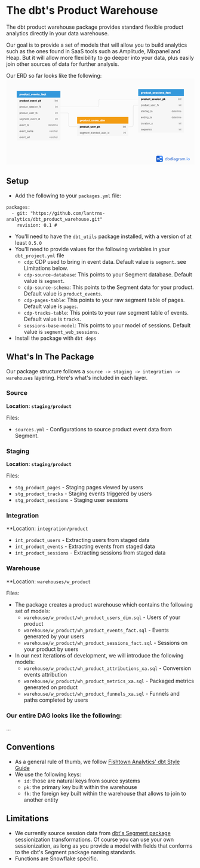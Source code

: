 # The dbt's Product Warehouse
The dbt product warehouse package provides standard flexible product analytics directly in your data warehouse.

Our goal is to provide a set of models that will allow you to build analytics such as the ones found in SaaS tools such as Amplitude, Mixpanel and Heap. But it will allow more flexibility to go deeper into your data, plus easily join other sources of data for further analysis.

Our ERD so far looks like the following:
![dbt Product Warehouse ERD](dbt_product_warehouse.png)


## Setup
- Add the following to your `packages.yml` file:
```
packages:
  - git: "https://github.com/lantrns-analytics/dbt_product_warehouse.git"
    revision: 0.1 #
```
- You'll need to have the `dbt_utils` package installed, with a version of at least `0.5.0`
- You'll need to provide values for the following variables in your `dbt_project.yml` file
  - `cdp`: CDP used to bring in event data. Default value is `segment`. see Limitations below.
  - `cdp-source-database`: This points to your Segment database. Default value is `segment`.
  - `cdp-source-schema`: This points to the Segment data for your product. Default value is `product_events`.
  - `cdp-pages-table`: This points to your raw segment table of pages. Default value is `pages`.
  - `cdp-tracks-table`: This points to your raw segment table of events. Default value is `tracks`.
  - `sessions-base-model`: This points to your model of sessions. Default value is `segment_web_sessions`.
- Install the package with `dbt deps`


## What's In The Package
Our package structure follows a `source -> staging -> integration -> warehouses` layering.
Here's what's included in each layer.

### Source
**Location: `staging/product`**

Files:
- `sources.yml` - Configurations to source product event data from Segment.

### Staging
**Location: `staging/product`**

Files:
- `stg_product_pages` - Staging pages viewed by users
- `stg_product_tracks` - Staging events triggered by users
- `stg_product_sessions` - Staging user sessions

### Integration
**Location: `integration/product`
- `int_product_users` - Extracting users from staged data
- `int_product_events` - Extracting events from staged data
- `int_product_sessions` - Extracting sessions from staged data


### Warehouse
**Location: `warehouses/w_product`

Files:
- The package creates a product warehouse which contains the following set of models:
  - `warehouse/w_product/wh_product_users_dim.sql` - Users of your product
  - `warehouse/w_product/wh_product_events_fact.sql` - Events generated by your users
  - `warehouse/w_product/wh_product_sessions_fact.sql` - Sessions on your product by users
- In our next iterations of development, we will introduce the following models:
  - `warehouse/w_product/wh_product_attributions_xa.sql` - Conversion events attribution
  - `warehouse/w_product/wh_product_metrics_xa.sql` - Packaged metrics generated on product
  - `warehouse/w_product/wh_product_funnels_xa.sql` - Funnels and paths completed by users

### Our entire DAG looks like the following:
...


## Conventions
- As a general rule of thumb, we follow [Fishtown Analytics' dbt Style Guide](https://github.com/fishtown-analytics/corp/blob/master/dbt_coding_conventions.md)
- We use the following keys:
  - `id`: those are natural keys from source systems
  - `pk`: the primary key built within the warehouse
  - `fk`: the foreign key built within the warehouse that allows to join to another entity



## Limitations
- We currently source session data from [dbt's Segment package](https://github.com/fishtown-analytics/segment)
sessionization transformations. Of course you can use your own sessionization, as long as you provide a model with fields
that conforms to the dbt's Segment package naming standards.
- Functions are Snowflake specific.
